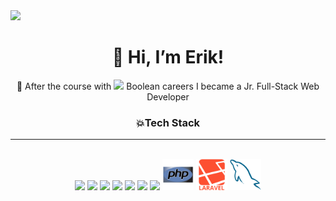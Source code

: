 <img src="https://wallpaper.dog/large/20512772.jpg"/>

<div align="center" class="d-flex">
	<h1 class="">👋 Hi, I’m Erik!</h1>
	<p>🌱 After the course with <img style="width:30px;" src="https://user-images.githubusercontent.com/103998809/198980290-3a383301-9c6c-462b-87c9-e621fe5914c3.png"/>
 			Boolean careers I became a Jr. Full-Stack Web Developer</p>
</div>

<h3 align="center">💥Tech Stack</h3><hr><br>
<div class="d-flex" align="center">
	<img src="https://user-images.githubusercontent.com/103998809/198972625-9b4c5872-ad2d-482f-bd20-2ffe27625297.png"/>
	<img src="https://user-images.githubusercontent.com/103998809/198979698-db5d9fed-aabf-4641-80c6-eb9898165ac4.png"/>
	<img style="width:50px;" src="https://user-images.githubusercontent.com/103998809/198979741-4a38605e-72ca-433c-b8e9-7c058d14e9dd.png"/>
	<img src="https://user-images.githubusercontent.com/103998809/198979771-4cd00523-be64-4066-a9c3-dedabce98790.png"/>
	<img src="https://user-images.githubusercontent.com/103998809/198979822-f97a3229-38f9-4aee-a15d-04802b202770.png"/>
	<img src="https://camo.githubusercontent.com/68a3726fa6096dd57165e8744b8021cfc911c8615d6060726fedb79a062fca9a/68747470733a2f2f696d672e69636f6e73382e636f6d2f636f6c6f722f34382f3030303030302f7675652d6a732e706e67"/>
	<img src="https://camo.githubusercontent.com/03899ca15bc7682cad570e2638be85926777122dce4b90151d5efc897660d5cd/68747470733a2f2f696d672e69636f6e73382e636f6d2f636f6c6f722f34382f3030303030302f6e6f64656a732e706e67"/>
	<img style="width:50px;" src="https://github.com/devicons/devicon/raw/master/icons/php/php-original.svg"/>
	<img style="width:50px;" src="https://github.com/devicons/devicon/raw/master/icons/laravel/laravel-plain-wordmark.svg"/>
	<img style="width:50px;" src="https://github.com/devicons/devicon/raw/master/icons/mysql/mysql-original.svg"/>
</div>



 
 
 
 


<!---
ErikB21/ErikB21 is a ✨ special ✨ repository because its `README.md` (this file) appears on your GitHub profile.
You can click the Preview link to take a look at your changes.
--->

